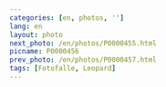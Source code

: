 ```yaml
---
categories: [en, photos, '']
lang: en
layout: photo
next_photo: /en/photos/P0000455.html
picname: P0000456
prev_photo: /en/photos/P0000457.html
tags: [Fotofalle, Leopard]
---
```

